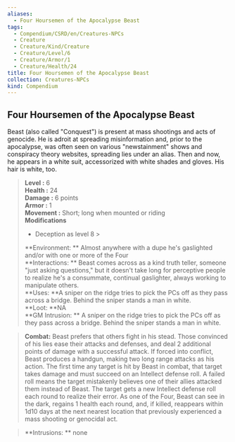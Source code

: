 ```yaml
---
aliases:
  - Four Hoursemen of the Apocalypse Beast
tags:
  - Compendium/CSRD/en/Creatures-NPCs
  - Creature
  - Creature/Kind/Creature
  - Creature/Level/6
  - Creature/Armor/1
  - Creature/Health/24
title: Four Hoursemen of the Apocalypse Beast
collection: Creatures-NPCs
kind: Compendium
---
```

## Four Hoursemen of the Apocalypse Beast  
Beast (also called "Conquest") is present at mass shootings and acts of genocide. He is adroit at spreading misinformation and, prior to the apocalypse, was often seen on various "newstainment" shows and conspiracy theory websites, spreading lies under an alias. Then and now, he appears in a white suit, accessorized with white shades and gloves. His hair is white, too.  

  
> **Level :** 6  
> **Health :** 24  
> **Damage :** 6 points  
> **Armor :** 1  
> **Movement :** Short; long when mounted or riding  
> **Modifications**  
>- Deception as level 8 >
>  
> **Environment: ** Almost anywhere with a dupe he's gaslighted and/or with one or more of the Four  
> **Interactions: ** Beast comes across as a kind truth teller, someone "just asking questions," but it doesn't take long for perceptive people to realize he's a consummate, continual gaslighter, always working to manipulate others.  
> **Uses: **A sniper on the ridge tries to pick the PCs off as they pass across a bridge. Behind the sniper stands a man in white.  
> **Loot: **NA  
> **GM Intrusion: ** A sniper on the ridge tries to pick the PCs off as they pass across a bridge. Behind the sniper stands a man in white.  

> **Combat:** 
> Beast prefers that others fight in his stead. Those convinced of his lies ease their attacks and defenses, and deal 2 additional points of damage with a successful attack. If forced into conflict, Beast produces a handgun, making two long range attacks as his action. The first time any target is hit by Beast in combat, that target takes damage and must succeed on an Intellect defense roll. A failed roll means the target mistakenly believes one of their allies attacked them instead of Beast. The target gets a new Intellect defense roll each round to realize their error. 
As one of the Four, Beast can see in the dark, regains 1 health each round, and, if killed, reappears within 1d10 days at the next nearest location that previously experienced a mass shooting or genocidal act.  
  

> **Intrusions: ** 
> none  
